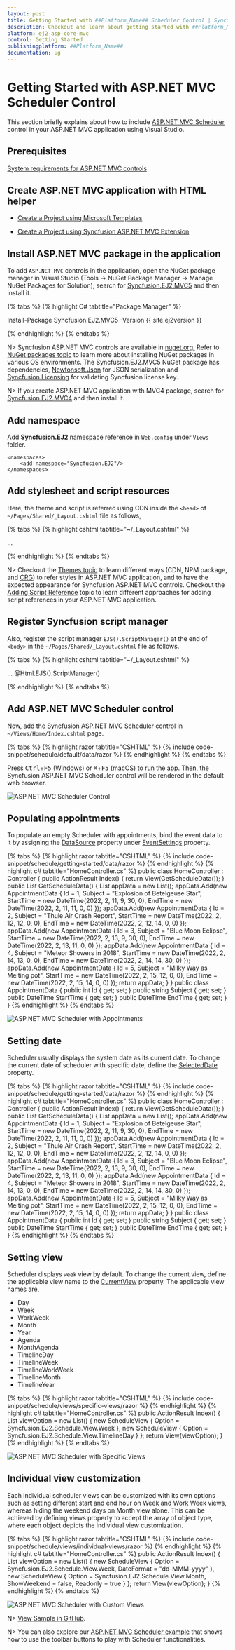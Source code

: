 ```yaml
---
layout: post
title: Getting Started with ##Platform_Name## Scheduler Control | Syncfusion
description: Checkout and learn about getting started with ##Platform_Name## Scheduler control of Syncfusion Essential JS 2 and more details.
platform: ej2-asp-core-mvc
control: Getting Started
publishingplatform: ##Platform_Name##
documentation: ug
---
```



# Getting Started with ASP.NET MVC Scheduler Control

This section briefly explains about how to include [ASP.NET MVC Scheduler](https://www.syncfusion.com/aspnet-mvc-ui-controls/scheduler) control in your ASP.NET MVC application using Visual Studio.

## Prerequisites

[System requirements for ASP.NET MVC controls](https://ej2.syncfusion.com/aspnetmvc/documentation/system-requirements)

## Create ASP.NET MVC application with HTML helper

* [Create a Project using Microsoft Templates](https://learn.microsoft.com/en-us/aspnet/mvc/overview/getting-started/introduction/getting-started#create-your-first-app)

* [Create a Project using Syncfusion ASP.NET MVC Extension](https://ej2.syncfusion.com/aspnetmvc/documentation/getting-started/project-template)

## Install ASP.NET MVC package in the application

To add `ASP.NET MVC` controls in the application, open the NuGet package manager in Visual Studio (Tools → NuGet Package Manager → Manage NuGet Packages for Solution), search for [Syncfusion.EJ2.MVC5](https://www.nuget.org/packages/Syncfusion.EJ2.MVC5) and then install it.

{% tabs %}
{% highlight C# tabtitle="Package Manager" %}

Install-Package Syncfusion.EJ2.MVC5 -Version {{ site.ej2version }}

{% endhighlight %}
{% endtabs %}

N> Syncfusion ASP.NET MVC controls are available in [nuget.org.](https://www.nuget.org/packages?q=syncfusion.EJ2) Refer to [NuGet packages topic](https://ej2.syncfusion.com/aspnetmvc/documentation/nuget-packages) to learn more about installing NuGet packages in various OS environments. The Syncfusion.EJ2.MVC5 NuGet package has dependencies, [Newtonsoft.Json](https://www.nuget.org/packages/Newtonsoft.Json/) for JSON serialization and [Syncfusion.Licensing](https://www.nuget.org/packages/Syncfusion.Licensing/) for validating Syncfusion license key.

N> If you create ASP.NET MVC application with MVC4 package, search for [Syncfusion.EJ2.MVC4](https://www.nuget.org/packages/Syncfusion.EJ2.MVC4) and then install it.

## Add namespace

Add **Syncfusion.EJ2** namespace reference in `Web.config` under `Views` folder.

```
<namespaces>
    <add namespace="Syncfusion.EJ2"/>
</namespaces>
```

## Add stylesheet and script resources

Here, the theme and script is referred using CDN inside the `<head>` of `~/Pages/Shared/_Layout.cshtml` file as follows,

{% tabs %}
{% highlight cshtml tabtitle="~/_Layout.cshtml" %}

<head>
    ...
    <!-- Syncfusion ASP.NET MVC controls styles -->
    <link rel="stylesheet" href="https://cdn.syncfusion.com/ej2/{{ site.ej2version }}/fluent.css" />
    <!-- Syncfusion ASP.NET MVC controls scripts -->
    <script src="https://cdn.syncfusion.com/ej2/{{ site.ej2version }}/dist/ej2.min.js"></script>
</head>

{% endhighlight %}
{% endtabs %}

N> Checkout the [Themes topic](https://ej2.syncfusion.com/aspnetmvc/documentation/appearance/theme) to learn different ways (CDN, NPM package, and [CRG](https://ej2.syncfusion.com/aspnetmvc/documentation/common/custom-resource-generator)) to refer styles in ASP.NET MVC application, and to have the expected appearance for Syncfusion ASP.NET MVC controls. Checkout the [Adding Script Reference](https://ej2.syncfusion.com/aspnetmvc/documentation/common/adding-script-references) topic to learn different approaches for adding script references in your ASP.NET MVC application.

## Register Syncfusion script manager

Also, register the script manager `EJS().ScriptManager()` at the end of `<body>` in the `~/Pages/Shared/_Layout.cshtml` file as follows.

{% tabs %}
{% highlight cshtml tabtitle="~/_Layout.cshtml" %}

<body>
...
    <!-- Syncfusion ASP.NET MVC Script Manager -->
    @Html.EJS().ScriptManager()
</body>

{% endhighlight %}
{% endtabs %}

## Add ASP.NET MVC Scheduler control

Now, add the Syncfusion ASP.NET MVC Scheduler control in `~/Views/Home/Index.cshtml` page.

{% tabs %}
{% highlight razor tabtitle="CSHTML" %}
{% include code-snippet/schedule/default/data/razor %}
{% endhighlight %}
{% endtabs %}

Press <kbd>Ctrl</kbd>+<kbd>F5</kbd> (Windows) or <kbd>⌘</kbd>+<kbd>F5</kbd> (macOS) to run the app. Then, the Syncfusion ASP.NET MVC Scheduler control will be rendered in the default web browser.

![ASP.NET MVC Scheduler Control](images/scheduler.png)

## Populating appointments

To populate an empty Scheduler with appointments, bind the event data to it by assigning the [DataSource](https://help.syncfusion.com/cr/aspnetmvc-js2/Syncfusion.EJ2.Schedule.ScheduleResource.html#Syncfusion_EJ2_Schedule_ScheduleResource_DataSource) property under [EventSettings](https://help.syncfusion.com/cr/aspnetmvc-js2/Syncfusion.EJ2.Schedule.Schedule.html#Syncfusion_EJ2_Schedule_Schedule_EventSettings) property.

{% tabs %}
{% highlight razor tabtitle="CSHTML" %}
{% include code-snippet/schedule/getting-started/data/razor %}
{% endhighlight %}
{% highlight c# tabtitle="HomeController.cs" %}
public class HomeController : Controller
{
    public ActionResult Index()
    {
        return View(GetScheduleData());
    }
    public List<AppointmentData> GetScheduleData()
    {
        List<AppointmentData> appData = new List<AppointmentData>();
        appData.Add(new AppointmentData
        { Id = 1, Subject = "Explosion of Betelgeuse Star", StartTime = new DateTime(2022, 2, 11, 9, 30, 0), EndTime = new DateTime(2022, 2, 11, 11, 0, 0) });
        appData.Add(new AppointmentData
        { Id = 2, Subject = "Thule Air Crash Report", StartTime = new DateTime(2022, 2, 12, 12, 0, 0), EndTime = new DateTime(2022, 2, 12, 14, 0, 0) });
        appData.Add(new AppointmentData
        { Id = 3, Subject = "Blue Moon Eclipse", StartTime = new DateTime(2022, 2, 13, 9, 30, 0), EndTime = new DateTime(2022, 2, 13, 11, 0, 0) });
        appData.Add(new AppointmentData
        { Id = 4, Subject = "Meteor Showers in 2018", StartTime = new DateTime(2022, 2, 14, 13, 0, 0), EndTime = new DateTime(2022, 2, 14, 14, 30, 0) });
        appData.Add(new AppointmentData
        { Id = 5, Subject = "Milky Way as Melting pot", StartTime = new DateTime(2022, 2, 15, 12, 0, 0), EndTime = new DateTime(2022, 2, 15, 14, 0, 0) });
        return appData;
    }
}
public class AppointmentData
{
    public int Id { get; set; }
    public string Subject { get; set; }
    public DateTime StartTime { get; set; }
    public DateTime EndTime { get; set; }
}
{% endhighlight %}
{% endtabs %}

![ASP.NET MVC Scheduler with Appointments](images/appointments.png)

## Setting date

Scheduler usually displays the system date as its current date. To change the current date of scheduler with specific date, define the [SelectedDate](https://help.syncfusion.com/cr/aspnetmvc-js2/Syncfusion.EJ2.Schedule.Schedule.html#Syncfusion_EJ2_Schedule_Schedule_SelectedDate) property.

{% tabs %}
{% highlight razor tabtitle="CSHTML" %}
{% include code-snippet/schedule/getting-started/data/razor %}
{% endhighlight %}
{% highlight c# tabtitle="HomeController.cs" %}
public class HomeController : Controller
{
    public ActionResult Index()
    {
        return View(GetScheduleData());
    }
    public List<AppointmentData> GetScheduleData()
    {
        List<AppointmentData> appData = new List<AppointmentData>();
        appData.Add(new AppointmentData
        { Id = 1, Subject = "Explosion of Betelgeuse Star", StartTime = new DateTime(2022, 2, 11, 9, 30, 0), EndTime = new DateTime(2022, 2, 11, 11, 0, 0) });
        appData.Add(new AppointmentData
        { Id = 2, Subject = "Thule Air Crash Report", StartTime = new DateTime(2022, 2, 12, 12, 0, 0), EndTime = new DateTime(2022, 2, 12, 14, 0, 0) });
        appData.Add(new AppointmentData
        { Id = 3, Subject = "Blue Moon Eclipse", StartTime = new DateTime(2022, 2, 13, 9, 30, 0), EndTime = new DateTime(2022, 2, 13, 11, 0, 0) });
        appData.Add(new AppointmentData
        { Id = 4, Subject = "Meteor Showers in 2018", StartTime = new DateTime(2022, 2, 14, 13, 0, 0), EndTime = new DateTime(2022, 2, 14, 14, 30, 0) });
        appData.Add(new AppointmentData
        { Id = 5, Subject = "Milky Way as Melting pot", StartTime = new DateTime(2022, 2, 15, 12, 0, 0), EndTime = new DateTime(2022, 2, 15, 14, 0, 0) });
        return appData;
    }
}
public class AppointmentData
{
    public int Id { get; set; }
    public string Subject { get; set; }
    public DateTime StartTime { get; set; }
    public DateTime EndTime { get; set; }
}
{% endhighlight %}
{% endtabs %}

## Setting view

Scheduler displays `week` view by default. To change the current view, define the applicable view name to the [CurrentView](https://help.syncfusion.com/cr/aspnetmvc-js2/Syncfusion.EJ2.Schedule.Schedule.html#Syncfusion_EJ2_Schedule_Schedule_CurrentView) property. The applicable view names are,

* Day
* Week
* WorkWeek
* Month
* Year
* Agenda
* MonthAgenda
* TimelineDay
* TimelineWeek
* TimelineWorkWeek
* TimelineMonth
* TimelineYear

{% tabs %}
{% highlight razor tabtitle="CSHTML" %}
{% include code-snippet/schedule/views/specific-views/razor %}
{% endhighlight %}
{% highlight c# tabtitle="HomeController.cs" %}
public ActionResult Index()
{
    List<ScheduleView> viewOption = new List<ScheduleView>()
    {
        new ScheduleView { Option = Syncfusion.EJ2.Schedule.View.Week },
        new ScheduleView { Option = Syncfusion.EJ2.Schedule.View.TimelineDay }
    };
    return View(viewOption);
}
{% endhighlight %}
{% endtabs %}

![ASP.NET MVC Scheduler with Specific Views](images/schedule-with-specific-view.png)

## Individual view customization

Each individual scheduler views can be customized with its own options such as setting different start and end hour on Week and Work Week views, whereas hiding the weekend days on Month view alone. This can be achieved by defining views property to accept the array of object type, where each object depicts the individual view customization.

{% tabs %}
{% highlight razor tabtitle="CSHTML" %}
{% include code-snippet/schedule/views/individual-views/razor %}
{% endhighlight %}
{% highlight c# tabtitle="HomeController.cs" %}
public ActionResult Index()
{
    List<ScheduleView> viewOption = new List<ScheduleView>()
    {
        new ScheduleView { Option = Syncfusion.EJ2.Schedule.View.Week, DateFormat = "dd-MMM-yyyy" },
        new ScheduleView { Option = Syncfusion.EJ2.Schedule.View.Month, ShowWeekend = false, Readonly = true }
    };
    return View(viewOption);
}
{% endhighlight %}
{% endtabs %}

![ASP.NET MVC Scheduler with Custom Views](images/schedule-with-custom-views.png)

N> [View Sample in GitHub](https://github.com/SyncfusionExamples/ASP-NET-MVC-Getting-Started-Examples/tree/main/Schedule/ASP.NET%20MVC%20Razor%20Examples).

N> You can also explore our [ASP.NET MVC Scheduler example](https://ej2.syncfusion.com/aspnetmvc/Schedule/Overview#/material) that shows how to use the toolbar buttons to play with Scheduler functionalities.

